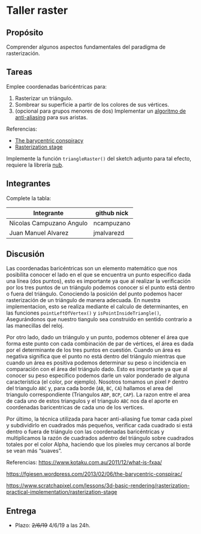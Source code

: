 # Taller raster

## Propósito

Comprender algunos aspectos fundamentales del paradigma de rasterización.

## Tareas

Emplee coordenadas baricéntricas para:

1. Rasterizar un triángulo.
2. Sombrear su superficie a partir de los colores de sus vértices.
3. (opcional para grupos menores de dos) Implementar un [algoritmo de anti-aliasing](https://www.scratchapixel.com/lessons/3d-basic-rendering/rasterization-practical-implementation/rasterization-practical-implementation) para sus aristas.

Referencias:

* [The barycentric conspiracy](https://fgiesen.wordpress.com/2013/02/06/the-barycentric-conspirac/)
* [Rasterization stage](https://www.scratchapixel.com/lessons/3d-basic-rendering/rasterization-practical-implementation/rasterization-stage)

Implemente la función ```triangleRaster()``` del sketch adjunto para tal efecto, requiere la librería [nub](https://github.com/nakednous/nub/releases).

## Integrantes

Complete la tabla:

| Integrante | github nick |
|------------|-------------|
| Nicolas Campuzano Angulo | ncampuzano |
| Juan Manuel Alvarez | jmalvarezd |

## Discusión

Las coordenadas baricéntricas son un elemento matemático que nos posibilita conocer el lado en el que se encuentra un punto especifico dada una línea (dos puntos), esto es importante ya que al realizar la verificación por los tres puntos de un triángulo podemos conocer si el punto está dentro o fuera del triángulo. Conociendo la posición del punto podemos hacer rasterización de un triángulo de manera adecuada. En nuestra implementacion, esto se realiza mediante el calculo de determinantes, en las funciones `pointLeftOfVertex()` y `isPointInsideTriangle()`, Asegurándonos que nuestro tiangulo sea construido en sentido contrario a las manecillas del reloj.

Por otro lado, dado un triángulo y un punto, podemos obtener el área que forma este punto con cada combinación de par de vértices, el área es dada por el determinante de los tres puntos en cuestión. Cuando un área es negativa significa que el punto no está dentro del triángulo mientras que cuando un área es positiva podemos determinar su peso o incidencia en comparación con el área del triángulo dado. Esto es importante ya que al conocer su peso específico podemos darle un valor ponderado de alguna característica (el color, por ejemplo). Nosotros tomamos un pixel `P` dentro del triangulo `ABC` y, para cada borde (`AB`, `BC`, `CA`) hallamos el area del triangulo correspondiente (Triangulos `ABP`, `BCP`, `CAP`). La razon entre el area de cada uno de estos triangulos y el triangulo `ABC` nos da el aporte en coordenadas baricentricas de cada uno de los vertices.

Por último, la técnica utilizada para hacer anti-aliasing fue tomar cada pixel y subdividirlo en cuadrados más pequeños, verificar cada cuadrado si está dentro o fuera de triángulo con las coordenadas baricéntricas y multiplicamos la razón de cuadrados adentro del triángulo sobre cuadrados totales por el color Alpha, haciendo que los pixeles muy cercanos al borde se vean más “suaves”.

Referencias: https://www.kotaku.com.au/2011/12/what-is-fxaa/ 

https://fgiesen.wordpress.com/2013/02/06/the-barycentric-conspirac/

https://www.scratchapixel.com/lessons/3d-basic-rendering/rasterization-practical-implementation/rasterization-stage


## Entrega

* Plazo: ~~2/6/19~~ 4/6/19 a las 24h.

